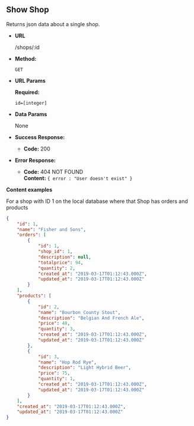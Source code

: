 **Show Shop**
----
  Returns json data about a single shop.

* **URL**

  /shops/:id

* **Method:**

  `GET`
  
*  **URL Params**

   **Required:**
 
   `id=[integer]`

* **Data Params**

  None

* **Success Response:**

  * **Code:** 200 <br />
 
* **Error Response:**

  * **Code:** 404 NOT FOUND <br />
    **Content:** `{ error : "User doesn't exist" }`


**Content examples**

For a shop with ID 1 on the local database where that Shop has orders and products

```json
{
    "id": 1,
    "name": "Fisher and Sons",
    "orders": [
        {
            "id": 1,
            "shop_id": 1,
            "description": null,
            "totalprice": 94,
            "quantity": 2,
            "created_at": "2019-03-17T01:12:43.000Z",
            "updated_at": "2019-03-17T01:12:43.000Z"
        }
    ],
    "products": [
        {
            "id": 2,
            "name": "Bourbon County Stout",
            "description": "Belgian And French Ale",
            "price": 48,
            "quantity": 3,
            "created_at": "2019-03-17T01:12:43.000Z",
            "updated_at": "2019-03-17T01:12:43.000Z"
        },
        {
            "id": 3,
            "name": "Hop Rod Rye",
            "description": "Light Hybrid Beer",
            "price": 75,
            "quantity": 1,
            "created_at": "2019-03-17T01:12:43.000Z",
            "updated_at": "2019-03-17T01:12:43.000Z"
        }
    ],
    "created_at": "2019-03-17T01:12:43.000Z",
    "updated_at": "2019-03-17T01:12:43.000Z"
}
```
 
